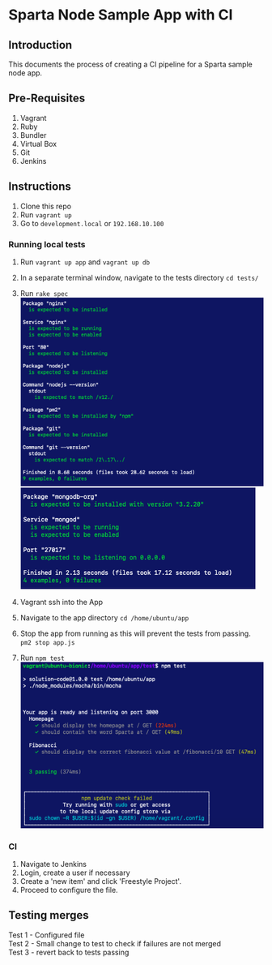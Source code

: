 # Sparta Node Sample App with CI

## Introduction
This documents the process of creating a CI pipeline for a Sparta sample node app.

## Pre-Requisites
1. Vagrant
2. Ruby
3. Bundler
4. Virtual Box
5. Git
6. Jenkins

## Instructions
1. Clone this repo
2. Run `vagrant up`
3. Go to `development.local` or `192.168.10.100`

### Running local tests
1. Run `vagrant up app` and `vagrant up db`
2. In a separate terminal window, navigate to the tests directory `cd tests/`
3. Run `rake spec`       
![integration test app](images/integration_test_app.png)  
![integration test db](images/integration_test_db.png)

4. Vagrant ssh into the App
5. Navigate to the app directory `cd /home/ubuntu/app`
6. Stop the app from running as this will prevent the tests from passing. `pm2 stop app.js`
6. Run `npm test`    
![unit test app](images/unittests.png)  


### CI
1. Navigate to Jenkins
2. Login, create a user if necessary
3. Create a 'new item' and click 'Freestyle Project'.
4. Proceed to configure the file.



## Testing merges
Test 1 - Configured file     
Test 2 - Small change to test to check if failures are not merged     
Test 3 - revert back to tests passing

